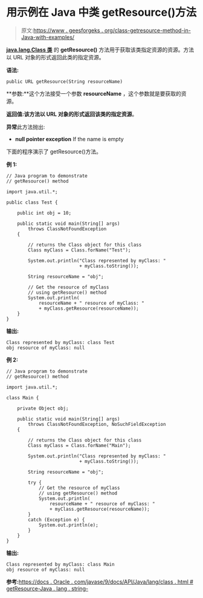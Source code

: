 # 用示例在 Java 中类 getResource()方法

> 原文:[https://www . geesforgeks . org/class-getresource-method-in-Java-with-examples/](https://www.geeksforgeeks.org/class-getresource-method-in-java-with-examples/)

**[java.lang.Class 类](https://www.geeksforgeeks.org/java-lang-class-class-java-set-1/)** 的 **getResource()** 方法用于获取该类指定资源的资源。方法以 URL 对象的形式返回此类的指定资源。

**语法:**

```
public URL getResource(String resourceName)

```

**参数:**这个方法接受一个参数 **resourceName** ，这个参数就是要获取的资源。

**返回值:**该方法以 URL 对象的形式返回该类的指定**资源**。

**异常**此方法抛出:

*   **null pointer exception** If the name is empty

下面的程序演示了 getResource()方法。

**例 1:**

```
// Java program to demonstrate
// getResource() method

import java.util.*;

public class Test {

    public int obj = 10;

    public static void main(String[] args)
        throws ClassNotFoundException
    {

        // returns the Class object for this class
        Class myClass = Class.forName("Test");

        System.out.println("Class represented by myClass: "
                           + myClass.toString());

        String resourceName = "obj";

        // Get the resource of myClass
        // using getResource() method
        System.out.println(
            resourceName + " resource of myClass: "
            + myClass.getResource(resourceName));
    }
}
```

**输出:**

```
Class represented by myClass: class Test
obj resource of myClass: null

```

**例 2:**

```
// Java program to demonstrate
// getResource() method

import java.util.*;

class Main {

    private Object obj;

    public static void main(String[] args)
        throws ClassNotFoundException, NoSuchFieldException
    {

        // returns the Class object for this class
        Class myClass = Class.forName("Main");

        System.out.println("Class represented by myClass: "
                           + myClass.toString());

        String resourceName = "obj";

        try {
            // Get the resource of myClass
            // using getResource() method
            System.out.println(
                resourceName + " resource of myClass: "
                + myClass.getResource(resourceName));
        }
        catch (Exception e) {
            System.out.println(e);
        }
    }
}
```

**输出:**

```
Class represented by myClass: class Main
obj resource of myClass: null

```

**参考:**[https://docs . Oracle . com/javase/9/docs/API/Java/lang/class . html # getResource-Java . lang . string-](https://docs.oracle.com/javase/9/docs/api/java/lang/Class.html#getResource-java.lang.String-)